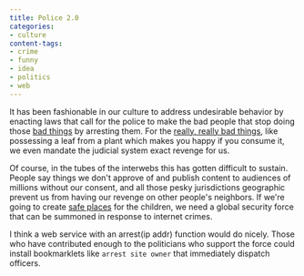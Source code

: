 ```yaml
---
title: Police 2.0
categories:
- culture
content-tags:
- crime
- funny
- idea
- politics
- web
---
```


It has been fashionable in our culture to address undesirable behavior by enacting laws that call for the police to make the bad people that stop doing those [bad things][1] by arresting them.  For the [really, really bad things][2], like possessing a leaf from a plant which makes you happy if you consume it, we even mandate the judicial system exact revenge for us.

Of course, in the tubes of the interwebs this has gotten difficult to sustain.  People say things we don't approve of and publish content to audiences of millions without our consent, and all those pesky jurisdictions geographic prevent us from having our revenge on other people's neighbors.  If we're going to create [safe places][3] for the children, we need a global security force that can be summoned in response to internet crimes.

I think a web service with an arrest(ip addr) function would do nicely.  Those who have contributed enough to the politicians who support the force could install bookmarklets like `arrest site owner` that immediately dispatch officers.

   [1]: http://www.usatoday.com/tech/webguide/internetlife/2004-03-29-child-self-porn_x.htm
   [2]: http://www.talkleft.com/story/2007/1/16/14124/1795
   [3]: http://biz.yahoo.com/prnews/070129/nym186.html
